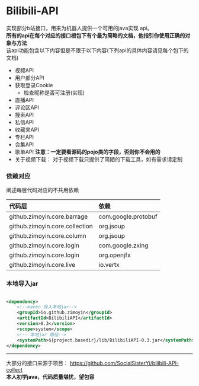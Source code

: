# Bilibili-API

实现部分b站接口，用来为机器人提供一个可用的java实现 api。  
**所有的api在每个对应的接口根包下有个最为简略的文档，他指引你使用正确的对象与方法**  
该api功能包含以下内容但是不限于以下内容(下列api的具体内容请见每个包下的文档)

* 视频API
* 用户部分API
* 获取登录Cookie
    * 检查昵称是否可注册(实现)
* 直播API
* 评论区API
* 搜索API
* 私信API
* 收藏夹API
* 专栏API
* 合集API
* 歌单API
  **注意：一定要看源码的pojo类的字段，否则你不会用的**
* 关于视频下载： 对于视频下载只提供了简陋的下载工具，如有需求请定制

### 依赖对应

阐述每层代码对应的不共用依赖

| 代码层                         | 依赖                |
| :----------------------------- | :------------------ |
| github.zimoyin.core.barrage    | com.google.protobuf |
| github.zimoyin.core.collection | org.jsoup           |
| github.zimoyin.core.column     | org.jsoup           |
| github.zimoyin.core.login      | com.google.zxing    |
| github.zimoyin.core.login      | org.openjfx         |
| github.zimoyin.core.live       | io.vertx            |

### 本地导入jar

```xml

<dependency>
    <!--maven 导入本地jar-->
    <groupId>io.github.zimoyin</groupId>
    <artifactId>BilibiliAPI</artifactId>
    <version>0.3</version>
    <scope>system</scope>
    <!-- 本地jar 路径-->
    <systemPath>${project.basedir}/lib/BilibiliAPI-0.3.jar</systemPath>
</dependency>
```

----
大部分的接口来源于项目： https://github.com/SocialSisterYi/bilibili-API-collect  
**本人初学java，代码质量堪忧，望包容**  